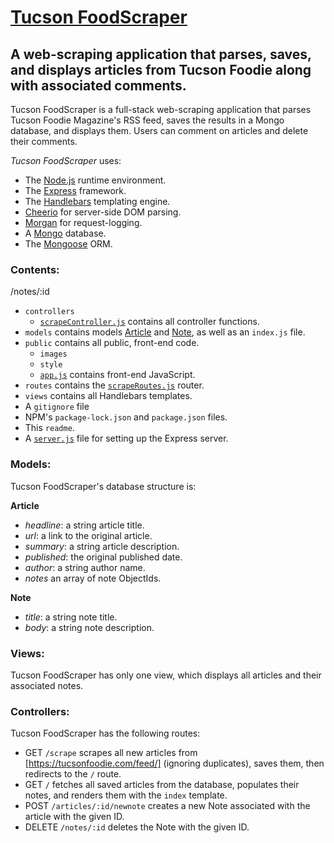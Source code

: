 # [Tucson FoodScraper](https://thawing-bayou-57256.herokuapp.com/)
## A web-scraping application that parses, saves, and displays articles from Tucson Foodie along with associated comments.

Tucson FoodScraper is a full-stack web-scraping application that parses Tucson Foodie Magazine's RSS feed, saves the results in a Mongo database, and displays them. Users can comment on articles and delete their comments.

*Tucson FoodScraper* uses:

* The [Node.js](https://nodejs.org/en/) runtime environment.
* The [Express](https://expressjs.com/) framework.
* The [Handlebars](http://handlebarsjs.com/) templating engine.
* [Cheerio](https://github.com/cheeriojs/cheerio#readme) for server-side DOM parsing.
* [Morgan](https://github.com/expressjs/morgan#readme) for request-logging.
* A [Mongo](https://www.mongodb.com/) database.
* The [Mongoose](https://mongoosejs.com/) ORM.

### Contents:
  /notes/:id
* `controllers`
  * [`scrapeController.js`](/controllers/scrapeController.js) contains all controller functions.
* `models` contains models [Article](/models/Article.js) and [Note](/models/Note.js), as well as an `index.js` file.
* `public` contains all public, front-end code.
  * `images`
  * `style`
  * [`app.js`](/public/app.js) contains front-end JavaScript.
* `routes` contains the [`scrapeRoutes.js`](/routes/scrapeRoutes.js) router.
* `views` contains all Handlebars templates.
* A `gitignore` file
* NPM's `package-lock.json` and `package.json` files.
* This `readme`.
* A [`server.js`](/server.js) file for setting up the Express server.

### Models:

Tucson FoodScraper's database structure is:

**Article**
* *headline*: a string article title.
* *url*: a link to the original article.
* *summary*: a string article description.
* *published*: the original published date.
* *author*: a string author name.
* *notes* an array of note ObjectIds.

**Note**
* *title*: a string note title.
* *body*: a string note description.

### Views:

Tucson FoodScraper has only one view, which displays all articles and their associated notes.

### Controllers:

Tucson FoodScraper has the following routes:
* GET `/scrape` scrapes all new articles from [https://tucsonfoodie.com/feed/] (ignoring duplicates), saves them, then redirects to the `/` route.
* GET `/` fetches all saved articles from the database, populates their notes, and renders them with the `index` template.
* POST `/articles/:id/newnote` creates a new Note associated with the article with the given ID.
* DELETE `/notes/:id` deletes the Note with the given ID.
